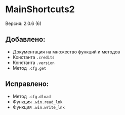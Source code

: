 # MainShortcuts2
Версия: 2.0.6 (6)
## Добавлено:
- Документация на множество функций и методов
- Константа `.credits`
- Константа `.version`
- Метод `.cfg.get`
## Исправлено:
- Метод `.cfg.dload`
- Функция `.win.read_lnk`
- Функция `.win.write_lnk`